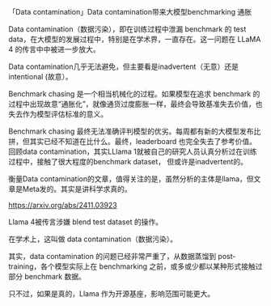「Data contamination」Data contamination带来大模型benchmarking 通胀

Data contamination（数据污染），即在训练过程中泄漏 benchmark 的 test data，在大模型的发展过程中，特别是在学术界，一直存在。这一问题在 LLaMA 4 的传言中中被进一步放大。

Data contamination几乎无法避免，但主要看是inadvertent（无意）还是 intentional (故意）。

Benchmark chasing 是一个相当机械化的过程。如果模型在追求 benchmark 的过程中出现故意“通胀化”，就像通货过度膨胀一样，最终会导致基准失去价值，也失去作为模型评估标准的意义。

Benchmark chasing 最终无法准确评判模型的优劣。每周都有新的大模型发布比拼，但其实已经不知道在比什么。最终，leaderboard 也完全失去了参考价值。
回顾data contamination，其实LLlama 1就被自己的研究人员认真分析过在训练过程中，接触了很大程度的benchmark dataset， 但或许是inadvertent的。

衡量Data contamination的文章，值得关注的是，虽然分析的主体是llama，但文章是Meta发的。其实是讲科学求真的。

https://arxiv.org/abs/2411.03923

Llama 4被传言涉嫌 blend test dataset 的操作。

在学术上，这叫做 data contamination（数据污染）。

其实，data contamination 的问题已经非常严重了，从数据蒸馏到 post-training，各个模型实际上在 benchmarking 之前，或多或少都以某种形式接触过部分 benchmark 数据。

只不过，如果是真的，Llama 作为开源基座，影响范围可能更大。

